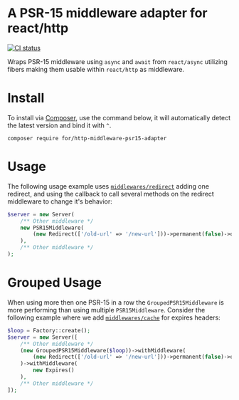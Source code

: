 # A PSR-15 middleware adapter for react/http

[![CI status](https://github.com/friends-of-reactphp/http-middleware-psr15-adapter/workflows/CI/badge.svg)](https://github.com/friends-of-reactphp/http-middleware-psr15-adapter/actions)

Wraps PSR-15 middleware using `async` and `await` from `react/async` utilizing fibers making them usable within `react/http` as middleware.

# Install

To install via [Composer](http://getcomposer.org/), use the command below, it will automatically detect the latest version and bind it with `^`.

```
composer require for/http-middleware-psr15-adapter
```

# Usage

The following usage example uses [`middlewares/redirect`](https://github.com/middlewares/redirect) adding one redirect, 
and using the callback to call several methods on the redirect middleware to change it's behavior:

```php
$server = new Server(
    /** Other middleware */
    new PSR15Middleware(
        (new Redirect(['/old-url' => '/new-url']))->permanent(false)->query(false)->method(['GET', 'POST'])
    ),
    /** Other middleware */
);
```

# Grouped Usage

When using more then one PSR-15 in a row the `GroupedPSR15Middleware` is more performing than using multiple `PSR15Middleware`. Consider the 
following example where we add [`middlewares/cache`](https://github.com/middlewares/cache) for expires headers:

```php
$loop = Factory::create(); 
$server = new Server([
    /** Other middleware */
    (new GroupedPSR15Middleware($loop))->withMiddleware( 
        (new Redirect(['/old-url' => '/new-url']))->permanent(false)->query(false)->method(['GET', 'POST'])
    )->withMiddleware(
        new Expires()
    ),
    /** Other middleware */
]);
```
